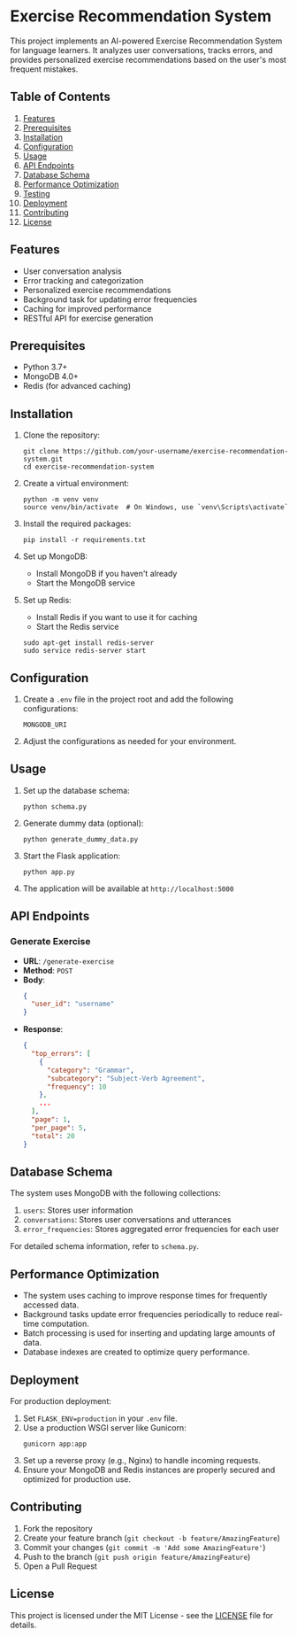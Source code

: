 # Exercise Recommendation System

This project implements an AI-powered Exercise Recommendation System for language learners. It analyzes user conversations, tracks errors, and provides personalized exercise recommendations based on the user's most frequent mistakes.

## Table of Contents

1. [Features](#features)
2. [Prerequisites](#prerequisites)
3. [Installation](#installation)
4. [Configuration](#configuration)
5. [Usage](#usage)
6. [API Endpoints](#api-endpoints)
7. [Database Schema](#database-schema)
8. [Performance Optimization](#performance-optimization)
9. [Testing](#testing)
10. [Deployment](#deployment)
11. [Contributing](#contributing)
12. [License](#license)

## Features

- User conversation analysis
- Error tracking and categorization
- Personalized exercise recommendations
- Background task for updating error frequencies
- Caching for improved performance
- RESTful API for exercise generation

## Prerequisites

- Python 3.7+
- MongoDB 4.0+
- Redis (for advanced caching)

## Installation

1. Clone the repository:

   ```
   git clone https://github.com/your-username/exercise-recommendation-system.git
   cd exercise-recommendation-system
   ```

2. Create a virtual environment:

   ```
   python -m venv venv
   source venv/bin/activate  # On Windows, use `venv\Scripts\activate`
   ```

3. Install the required packages:

   ```
   pip install -r requirements.txt
   ```

4. Set up MongoDB:

   - Install MongoDB if you haven't already
   - Start the MongoDB service

5. Set up Redis:
   - Install Redis if you want to use it for caching
   - Start the Redis service
   ```
   sudo apt-get install redis-server
   sudo service redis-server start
   ```

## Configuration

1. Create a `.env` file in the project root and add the following configurations:

   ```
   MONGODB_URI
   ```

2. Adjust the configurations as needed for your environment.

## Usage

1. Set up the database schema:

   ```
   python schema.py
   ```

2. Generate dummy data (optional):

   ```
   python generate_dummy_data.py
   ```

3. Start the Flask application:

   ```
   python app.py
   ```

4. The application will be available at `http://localhost:5000`

## API Endpoints

### Generate Exercise

- **URL**: `/generate-exercise`
- **Method**: `POST`
- **Body**:
  ```json
  {
    "user_id": "username"
  }
  ```
- **Response**:
  ```json
  {
    "top_errors": [
      {
        "category": "Grammar",
        "subcategory": "Subject-Verb Agreement",
        "frequency": 10
      },
      ...
    ],
    "page": 1,
    "per_page": 5,
    "total": 20
  }
  ```

## Database Schema

The system uses MongoDB with the following collections:

1. `users`: Stores user information
2. `conversations`: Stores user conversations and utterances
3. `error_frequencies`: Stores aggregated error frequencies for each user

For detailed schema information, refer to `schema.py`.

## Performance Optimization

- The system uses caching to improve response times for frequently accessed data.
- Background tasks update error frequencies periodically to reduce real-time computation.
- Batch processing is used for inserting and updating large amounts of data.
- Database indexes are created to optimize query performance.

## Deployment

For production deployment:

1. Set `FLASK_ENV=production` in your `.env` file.
2. Use a production WSGI server like Gunicorn:
   ```
   gunicorn app:app
   ```
3. Set up a reverse proxy (e.g., Nginx) to handle incoming requests.
4. Ensure your MongoDB and Redis instances are properly secured and optimized for production use.

## Contributing

1. Fork the repository
2. Create your feature branch (`git checkout -b feature/AmazingFeature`)
3. Commit your changes (`git commit -m 'Add some AmazingFeature'`)
4. Push to the branch (`git push origin feature/AmazingFeature`)
5. Open a Pull Request

## License

This project is licensed under the MIT License - see the [LICENSE](LICENSE) file for details.
